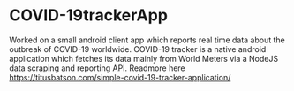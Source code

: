 # COVID-19trackerApp
Worked on a small android client app which reports real time data about the outbreak of COVID-19 worldwide. COVID-19 tracker is a native android application which fetches its data mainly from World Meters via a NodeJS data scraping and reporting API. Readmore here https://titusbatson.com/simple-covid-19-tracker-application/